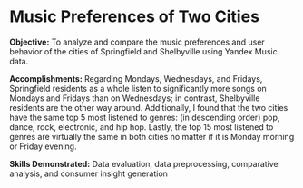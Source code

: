 # Music Preferences of Two Cities
 
**Objective:** To analyze and compare the music preferences and user behavior of the cities of Springfield and Shelbyville using Yandex Music data. 

**Accomplishments:** Regarding Mondays, Wednesdays, and Fridays, Springfield residents as a whole listen to significantly more songs on Mondays and Fridays than on Wednesdays; in contrast, Shelbyville residents are the other way around. Additionally, I found that the two cities have the same top 5 most listened to genres: (in descending order) pop, dance, rock, electronic, and hip hop. Lastly, the top 15 most listened to genres are virtually the same in both cities no matter if it is Monday morning or Friday evening.

**Skills Demonstrated:** Data evaluation, data preprocessing, comparative analysis, and consumer insight generation
